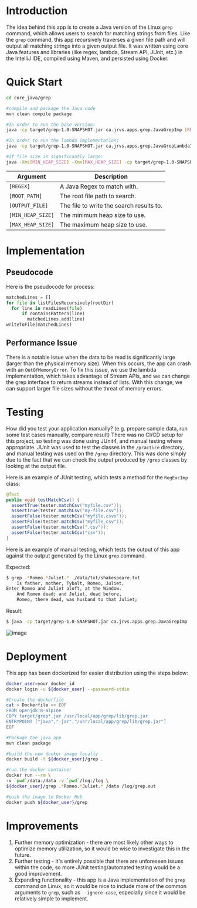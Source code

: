 # Introduction
The idea behind this app is to create a Java version of the Linux `grep` command, which allows users to search for matching strings from files. Like the `grep` command, this app recursively traverses a given file path and will output all matching strings into a given output file. It was written using core Java features and libraries (like regex, lambda, Stream API, JUnit, etc.) in the IntelliJ IDE, compiled using Maven, and persisted using Docker.

# Quick Start
```bash
cd core_java/grep

#compile and package the Java code
mvn clean compile package 

#In order to run the base version:
java -cp target/grep-1.0-SNAPSHOT.jar ca.jrvs.apps.grep.JavaGrepImp [REGEX] [ROOT_PATH] [OUTPUT_FILE]

#In order to run the lambda implementation:
java -cp target/grep-1.0-SNAPSHOT.jar ca.jrvs.apps.grep.JavaGrepLambdaImp [REGEX] [ROOT_PATH] [OUTPUT_FILE]

#If file size is significantly large:
java -Xms[MIN_HEAP_SIZE] -Xmx[MAX_HEAP_SIZE] -cp target/grep-1.0-SNAPSHOT.jar ca.jrvs.apps.grep.JavaGrepLambdaImp [REGEX] [ROOT_PATH] [OUTPUT_FILE]
```

| Argument          | Description                              |
|-------------------|------------------------------------------|
| `[REGEX]`         | A Java Regex to match with.              |
| `[ROOT_PATH]`     | The root file path to search.            |
| `[OUTPUT_FILE]`   | The file to write the search results to. |
| `[MIN_HEAP_SIZE]` | The minimum heap size to use.            |
| `[MAX_HEAP_SIZE]` | The maximum heap size to use.            |

# Implementation
## Pseudocode
Here is the pseudocode for process:
```python
matchedLines = []
for file in listFilesRecursively(rootDir)
  for line in readLines(file)
      if containsPattern(line)
        matchedLines.add(line)
writeToFile(matchedLines)
```

## Performance Issue
There is a notable issue when the data to be read is significantly large (larger than the physical memory size). When this occurs, the app can crash with an `OutOfMemoryError`. To fix this issue, we use the lambda implementation, which takes advantage of Stream APIs, and we can change the grep interface to return streams instead of lists. With this change, we can support larger file sizes without the threat of memory errors.

# Testing
How did you test your application manually? (e.g. prepare sample data, run some test cases manually, compare result)
There was no CI/CD setup for this project, so testing was done using JUnit4, and manual testing where appropriate. JUnit was used to test the classes in the `/practice` directory, and manual testing was used on the `/grep` directory. This was done simply due to the fact that we can check the output produced by `/grep` classes by looking at the output file. 

Here is an example of JUnit testing, which tests a method for the `RegExcImp` class:
```java
@Test
public void testMatchCsv() {
  assertTrue(tester.matchCsv("myfile.csv"));
  assertTrue(tester.matchCsv("my-file.csv"));
  assertFalse(tester.matchCsv("myfile.csvx"));
  assertFalse(tester.matchCsv("myfile_csv"));
  assertFalse(tester.matchCsv(".csv"));
  assertFalse(tester.matchCsv("csv"));
}
```

Here is an example of manual testing, which tests the output of this app against the output generated by the Linux `grep` command.

Expected:
```bash
$ grep .*Romeo.*Juliet.* ./data/txt/shakespeare.txt 
    Is father, mother, Tybalt, Romeo, Juliet,
Enter Romeo and Juliet aloft, at the Window.
    And Romeo dead; and Juliet, dead before,
    Romeo, there dead, was husband to that Juliet;
```

Result:
```bash
$ java -cp target/grep-1.0-SNAPSHOT.jar ca.jrvs.apps.grep.JavaGrepImp .*Romeo.*Juliet.* ./data ./out/grep.out
```
![image](https://user-images.githubusercontent.com/56552567/170576775-8ab85e95-a62f-4737-bfcc-b6dad4867b79.png)


# Deployment
This app has been dockerized for easier distribution using the steps below:

```bash
docker_user=your_docker_id
docker login -u ${docker_user} --password-stdin 

#Create the dockerfile 
cat > Dockerfile << EOF
FROM openjdk:8-alpine
COPY target/grep*.jar /usr/local/app/grep/lib/grep.jar
ENTRYPOINT ["java","-jar","/usr/local/app/grep/lib/grep.jar"]
EOF

#Package the java app
mvn clean package

#build the new docker image locally
docker build -t ${docker_user}/grep .

#run the docker container 
docker run --rm \
-v `pwd`/data:/data -v `pwd`/log:/log \
${docker_user}/grep .*Romeo.*Juliet.* /data /log/grep.out

#push the image to Docker Hub
docker push ${docker_user}/grep
```

# Improvements
1. Further memory optimization - there are most likely other ways to optimize memory utilization, so it would be wise to investigate this in the future.
2. Further testing - it's entirely possible that there are unforeseen issues within the code, so more JUnit testing/automated testing would be a good improvement.
3. Expanding functionality - this app is a Java implementation of the `grep` command on Linux, so it would be nice to include more of the common arguments to `grep`, such as `--ignore-case`, especially since it would be relatively simple to implement.




